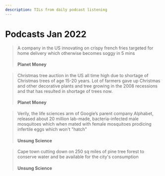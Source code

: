```yaml
---
description: TILs from daily podcast listening
---
```


# Podcasts Jan 2022

> A company in the US innovating on crispy french fries targeted for home delivery which otherwise becomes soggy in 5 mins
>
> #### Planet Money

> Christmas tree auction in the US all time high due to shortage of Christmas trees of age 15-20 years. Lot of farmers gave up Christmas and other decorative plants and tree growing in the 2008 recessions and that has resulted in shortage of trees now.
>
> #### Planet Money

> Verily, the life sciences arm of Google’s parent company Alphabet, released about 20 million lab-made, bacteria-infected male mosquitoes which when mated with female mosquitoes prodicing infertile eggs which won't "hatch"
>
> #### Unsung Science&#x20;

> Cape town cutting down on 250 sq miles of pine tree forest to conserve water and be available for the city's consumption
>
> #### Unsung Science
